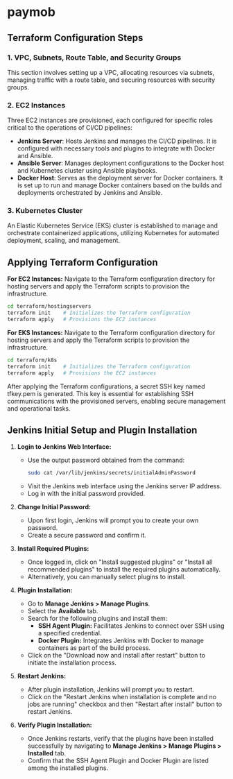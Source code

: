 # paymob

## Terraform Configuration Steps

### 1. VPC, Subnets, Route Table, and Security Groups
This section involves setting up a VPC, allocating resources via subnets, managing traffic with a route table, and securing resources with security groups.

### 2. EC2 Instances
Three EC2 instances are provisioned, each configured for specific roles critical to the operations of CI/CD pipelines:

- **Jenkins Server**: Hosts Jenkins and manages the CI/CD pipelines. It is configured with necessary tools and plugins to integrate with Docker and Ansible.
- **Ansible Server**: Manages deployment configurations to the Docker host and Kubernetes cluster using Ansible playbooks.
- **Docker Host**: Serves as the deployment server for Docker containers. It is set up to run and manage Docker containers based on the builds and deployments orchestrated by Jenkins and Ansible.

### 3. Kubernetes Cluster
An Elastic Kubernetes Service (EKS) cluster is established to manage and orchestrate containerized applications, utilizing Kubernetes for automated deployment, scaling, and management.

## Applying Terraform Configuration

**For EC2 Instances:**
Navigate to the Terraform configuration directory for hosting servers and apply the Terraform scripts to provision the infrastructure.
```bash
cd terraform/hostingservers
terraform init    # Initializes the Terraform configuration
terraform apply   # Provisions the EC2 instances
```
**For EKS Instances:**
Navigate to the Terraform configuration directory for hosting servers and apply the Terraform scripts to provision the infrastructure.
```bash
cd terraform/k8s
terraform init    # Initializes the Terraform configuration
terraform apply   # Provisions the EC2 instances
```
After applying the Terraform configurations, a secret SSH key named tfkey.pem is generated. This key is essential for establishing SSH communications with the provisioned servers, enabling secure management and operational tasks.

## Jenkins Initial Setup and Plugin Installation

1. **Login to Jenkins Web Interface:**
   - Use the output password obtained from the command:
     ```bash
     sudo cat /var/lib/jenkins/secrets/initialAdminPassword
     ```
   - Visit the Jenkins web interface using the Jenkins server IP address.
   - Log in with the initial password provided.

2. **Change Initial Password:**
   - Upon first login, Jenkins will prompt you to create your own password.
   - Create a secure password and confirm it.

3. **Install Required Plugins:**
   - Once logged in, click on "Install suggested plugins" or "Install all recommended plugins" to install the required plugins automatically.
   - Alternatively, you can manually select plugins to install.

4. **Plugin Installation:**
   - Go to **Manage Jenkins > Manage Plugins**.
   - Select the **Available** tab.
   - Search for the following plugins and install them:
     - **SSH Agent Plugin:** Facilitates Jenkins to connect over SSH using a specified credential.
     - **Docker Plugin:** Integrates Jenkins with Docker to manage containers as part of the build process.
   - Click on the "Download now and install after restart" button to initiate the installation process.

5. **Restart Jenkins:**
   - After plugin installation, Jenkins will prompt you to restart.
   - Click on the "Restart Jenkins when installation is complete and no jobs are running" checkbox and then "Restart after install" button to restart Jenkins.

6. **Verify Plugin Installation:**
   - Once Jenkins restarts, verify that the plugins have been installed successfully by navigating to **Manage Jenkins > Manage Plugins > Installed** tab.
   - Confirm that the SSH Agent Plugin and Docker Plugin are listed among the installed plugins.


